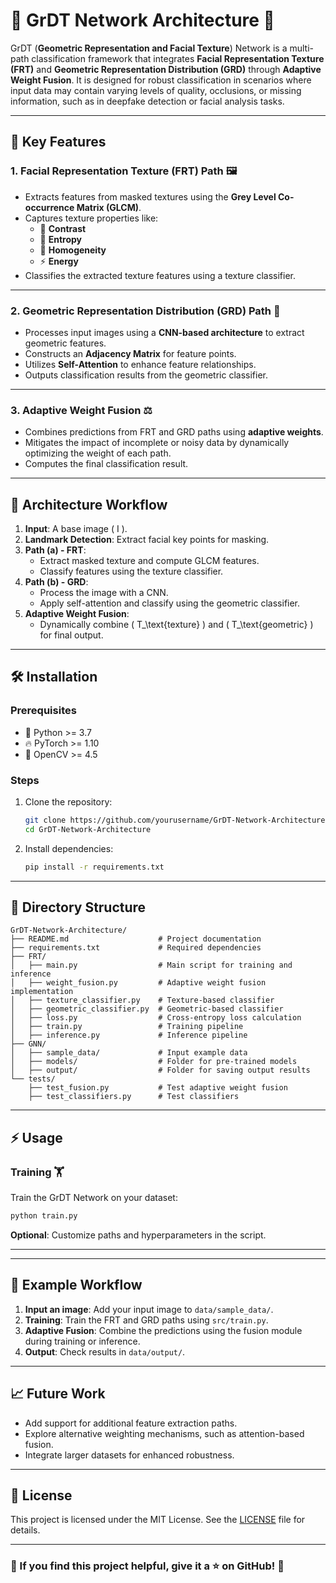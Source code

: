 # 🌟 GrDT Network Architecture 🌟

GrDT (**Geometric Representation and Facial Texture**) Network is a multi-path classification framework that integrates **Facial Representation Texture (FRT)** and **Geometric Representation Distribution (GRD)** through **Adaptive Weight Fusion**. It is designed for robust classification in scenarios where input data may contain varying levels of quality, occlusions, or missing information, such as in deepfake detection or facial analysis tasks.

---

## 🚀 Key Features

### 1. **Facial Representation Texture (FRT) Path** 🖼️
- Extracts features from masked textures using the **Grey Level Co-occurrence Matrix (GLCM)**.
- Captures texture properties like:
  - 🎨 **Contrast**
  - 🧩 **Entropy**
  - 🧾 **Homogeneity**
  - ⚡ **Energy**
- Classifies the extracted texture features using a texture classifier.

---

### 2. **Geometric Representation Distribution (GRD) Path** 🧬
- Processes input images using a **CNN-based architecture** to extract geometric features.
- Constructs an **Adjacency Matrix** for feature points.
- Utilizes **Self-Attention** to enhance feature relationships.
- Outputs classification results from the geometric classifier.

---

### 3. **Adaptive Weight Fusion** ⚖️
- Combines predictions from FRT and GRD paths using **adaptive weights**.
- Mitigates the impact of incomplete or noisy data by dynamically optimizing the weight of each path.
- Computes the final classification result.

---

## 📜 Architecture Workflow

1. **Input**: A base image \( I \).
2. **Landmark Detection**: Extract facial key points for masking.
3. **Path (a) - FRT**:
   - Extract masked texture and compute GLCM features.
   - Classify features using the texture classifier.
4. **Path (b) - GRD**:
   - Process the image with a CNN.
   - Apply self-attention and classify using the geometric classifier.
5. **Adaptive Weight Fusion**:
   - Dynamically combine \( T_\text{texture} \) and \( T_\text{geometric} \) for final output.

---

## 🛠️ Installation

### Prerequisites
- 🐍 Python >= 3.7
- 🔥 PyTorch >= 1.10
- 🎥 OpenCV >= 4.5

### Steps

1. Clone the repository:
   ```bash
   git clone https://github.com/yourusername/GrDT-Network-Architecture.git
   cd GrDT-Network-Architecture
   ```

2. Install dependencies:
   ```bash
   pip install -r requirements.txt
   ```

---

## 📂 Directory Structure

```
GrDT-Network-Architecture/
├── README.md                    # Project documentation
├── requirements.txt             # Required dependencies
├── FRT/
│   ├── main.py                  # Main script for training and inference
│   ├── weight_fusion.py         # Adaptive weight fusion implementation
│   ├── texture_classifier.py    # Texture-based classifier
│   ├── geometric_classifier.py  # Geometric-based classifier
│   ├── loss.py                  # Cross-entropy loss calculation
│   ├── train.py                 # Training pipeline
│   ├── inference.py             # Inference pipeline
├── GNN/
│   ├── sample_data/             # Input example data
│   ├── models/                  # Folder for pre-trained models
│   ├── output/                  # Folder for saving output results
└── tests/
    ├── test_fusion.py           # Test adaptive weight fusion
    ├── test_classifiers.py      # Test classifiers
```

---

## ⚡ Usage

### Training 🏋️
Train the GrDT Network on your dataset:
```bash
python train.py
```
**Optional**: Customize paths and hyperparameters in the script.

---


---

## 🧩 Example Workflow

1. **Input an image**: Add your input image to `data/sample_data/`.
2. **Training**: Train the FRT and GRD paths using `src/train.py`.
3. **Adaptive Fusion**: Combine the predictions using the fusion module during training or inference.
4. **Output**: Check results in `data/output/`.

---

## 📈 Future Work
- Add support for additional feature extraction paths.
- Explore alternative weighting mechanisms, such as attention-based fusion.
- Integrate larger datasets for enhanced robustness.

---

## 📜 License

This project is licensed under the MIT License. See the [LICENSE](LICENSE) file for details.

---

### 🌟 If you find this project helpful, give it a ⭐ on GitHub! 🌟
